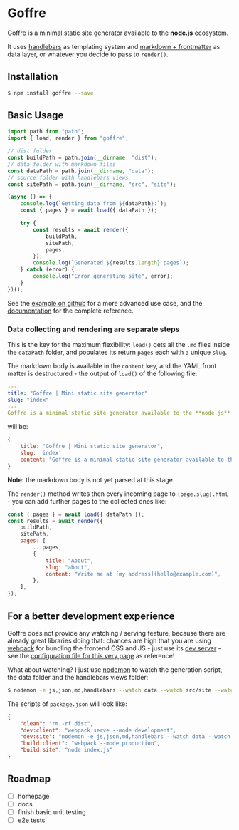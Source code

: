# Goffre

Goffre is a minimal static site generator available to the **node.js** ecosystem.

It uses [handlebars][handlebars] as templating system and [markdown + frontmatter][mdfront] as data layer, or whatever you decide to pass to `render()`.

## Installation

```bash
$ npm install goffre --save
```

## Basic Usage

```js
import path from "path";
import { load, render } from "goffre";

// dist folder
const buildPath = path.join(__dirname, "dist");
// data folder with markdown files
const dataPath = path.join(__dirname, "data");
// source folder with handlebars views
const sitePath = path.join(__dirname, "src", "site");

(async () => {
    console.log(`Getting data from ${dataPath}:`);
    const { pages } = await load({ dataPath });

    try {
        const results = await render({
            buildPath,
            sitePath,
            pages,
        });
        console.log(`Generated ${results.length} pages`);
    } catch (error) {
        console.log("Error generating site", error);
    }
})();
```

See the [example on github][example] for a more advanced use case, and the [documentation](/docs) for the complete reference.

### Data collecting and rendering are separate steps

This is the key for the maximum flexibility: `load()` gets all the `.md` files inside the `dataPath` folder, and populates its return `pages` each with a unique `slug`.

The markdown body is available in the `content` key, and the YAML front matter is destructured - the output of `load()` of the following file:

```yaml
---
title: "Goffre | Mini static site generator"
slug: "index"
---
Goffre is a minimal static site generator available to the **node.js** ecosystem.
```

will be:

```js
{
    title: "Goffre | Mini static site generator",
    slug: 'index'
    content: "Goffre is a minimal static site generator available to the **node.js** ecosystem."
}
```

**Note:** the markdown body is not yet parsed at this stage.

The `render()` method writes then every incoming page to `{page.slug}.html` - you can add further pages to the collected ones like:

```js
const { pages } = await load({ dataPath });
const results = await render({
    buildPath,
    sitePath,
    pages: [
        ...pages,
        {
            title: "About",
            slug: "about",
            content: "Write me at [my address](hello@example.com)",
        },
    ],
});
```

## For a better development experience

Goffre does not provide any watching / serving feature, because there are already great libraries doing that: chances are high that you are using [webpack][webpack] for bundling the frontend CSS and JS - just use its [dev server][webpack-dev-server] - see the [configuration file for this very page][webpack-config] as reference!

What about watching? I just use [nodemon][nodemon] to watch the generation script, the data folder and the handlebars views folder:

```bash
$ nodemon -e js,json,md,handlebars --watch data --watch src/site --watch index.js
```

The scripts of `package.json` will look like:

```json
{
    "clean": "rm -rf dist",
    "dev:client": "webpack serve --mode development",
    "dev:site": "nodemon -e js,json,md,handlebars --watch data --watch src/site --watch index.js",
    "build:client": "webpack --mode production",
    "build:site": "node index.js"
}
```

## Roadmap

-   [ ] homepage
-   [ ] docs
-   [ ] finish basic unit testing
-   [ ] e2e tests

[handlebars]: https://handlebarsjs.com/
[express-handlebars]: https://www.npmjs.com/package/express-handlebars
[mdfront]: https://www.google.com/search?q=markdown+frontmatter
[webpack]: https://webpack.js.org/
[webpack-dev-server]: https://webpack.js.org/configuration/dev-server/
[nodemon]: https://www.npmjs.com/package/nodemon
[example]: https://github.com/moonwave99/goffre/tree/main/example
[webpack-config]: https://github.com/moonwave99/goffre/blob/main/homepage/webpack.config.cjs
